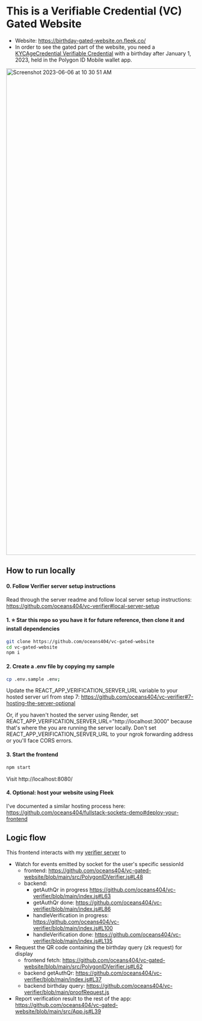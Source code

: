 # This is a Verifiable Credential (VC) Gated Website

- Website: https://birthday-gated-website.on.fleek.co/
- In order to see the gated part of the website, you need a [KYCAgeCredential Verifiable Credential](https://www.notion.so/oceans404/How-to-get-a-KYCAgeCredential-Verifiable-Credential-f3d34e7c98ec4147b6b2fae79066c4f6?pvs=4) with a birthday after January 1, 2023, held in the Polygon ID Mobile wallet app.

<img width="1292" alt="Screenshot 2023-06-06 at 10 30 51 AM" src="https://github.com/oceans404/vc-gated-website/assets/91382964/53fe84f1-18ae-4050-9517-5e54ec1de982">

## How to run locally


#### 0. Follow Verifier server setup instructions

Read through the server readme and follow local server setup instructions: 
https://github.com/oceans404/vc-verifier#local-server-setup

#### 1. ⭐ Star this repo so you have it for future reference, then clone it and install dependencies

```bash
git clone https://github.com/oceans404/vc-gated-website
cd vc-gated-website
npm i
```

#### 2. Create a .env file by copying my sample

```bash
cp .env.sample .env;
```

Update the REACT_APP_VERIFICATION_SERVER_URL variable to your hosted server url from step 7: https://github.com/oceans404/vc-verifier#7-hosting-the-server-optional

Or, if you haven't hosted the server using Render, set REACT_APP_VERIFICATION_SERVER_URL="http://localhost:3000" because that's where the you are running the server locally. Don't set REACT_APP_VERIFICATION_SERVER_URL to your ngrok forwarding address or you'll face CORS errors.


#### 3. Start the frontend

```bash
npm start
```

Visit http://localhost:8080/


#### 4. Optional: host your website using Fleek

I've documented a similar hosting process here: https://github.com/oceans404/fullstack-sockets-demo#deploy-your-frontend


## Logic flow

This frontend interacts with my [verifier server](https://github.com/oceans404/vc-verifier) to
- Watch for events emitted by socket for the user's specific sessionId
  - frontend: https://github.com/oceans404/vc-gated-website/blob/main/src/PolygonIDVerifier.js#L48
  - backend:   
    - getAuthQr in progress https://github.com/oceans404/vc-verifier/blob/main/index.js#L63 
    - getAuthQr done: https://github.com/oceans404/vc-verifier/blob/main/index.js#L86
    - handleVerification in progress: https://github.com/oceans404/vc-verifier/blob/main/index.js#L100
    - handleVerification done: https://github.com/oceans404/vc-verifier/blob/main/index.js#L135
- Request the QR code containing the birthday query (zk request) for display
  - frontend fetch: https://github.com/oceans404/vc-gated-website/blob/main/src/PolygonIDVerifier.js#L62
  - backend getAuthQr: https://github.com/oceans404/vc-verifier/blob/main/index.js#L37
  - backend birthday query: https://github.com/oceans404/vc-verifier/blob/main/proofRequest.js
- Report verification result to the rest of the app: https://github.com/oceans404/vc-gated-website/blob/main/src/App.js#L39
